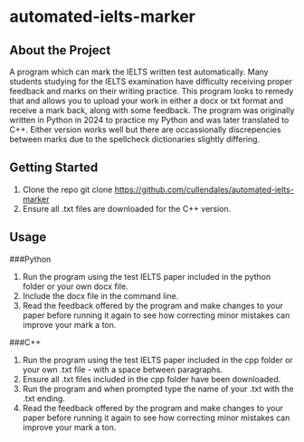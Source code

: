 # automated-ielts-marker

## About the Project
A program which can mark the IELTS written test automatically. Many students studying for the IELTS examination have difficulty receiving proper feedback and marks on their writing practice. This program looks to remedy that and allows you to upload your work in either a docx or txt format and receive a mark back, along with some feedback. The program was originally written in Python in 2024 to practice my Python and was later translated to C++. Either version works well but there are occassionally discrepencies between marks due to the spellcheck dictionaries slightly differing. 

## Getting Started
1. Clone the repo
   git clone https://github.com/cullendales/automated-ielts-marker
2. Ensure all .txt files are downloaded for the C++ version.

## Usage
###Python
1. Run the program using the test IELTS paper included in the python folder or your own docx file.
2. Include the docx file in the command line.
3. Read the feedback offered by the program and make changes to your paper before running it again to see how correcting minor mistakes can improve your mark a ton.

###C++
1. Run the program using the test IELTS paper included in the cpp folder or your own .txt file - with a space between paragraphs.
2. Ensure all .txt files included in the cpp folder have been downloaded.
3. Run the program and when prompted type the name of your .txt with the .txt ending.
4. Read the feedback offered by the program and make changes to your paper before running it again to see how correcting minor mistakes can improve your mark a ton.



